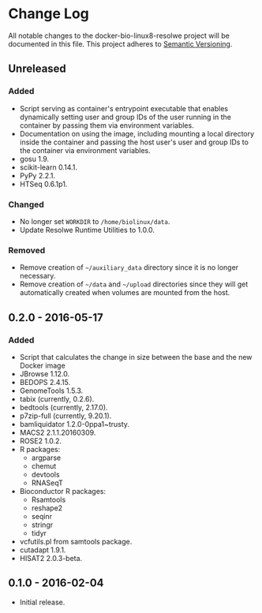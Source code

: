 # Change Log
All notable changes to the docker-bio-linux8-resolwe project will be documented
in this file.
This project adheres to [Semantic Versioning](http://semver.org/).

## Unreleased

### Added

- Script serving as container's entrypoint executable that enables
  dynamically setting user and group IDs of the user running in the container
  by passing them via environment variables.
- Documentation on using the image, including mounting a local directory inside
  the container and passing the host user's user and group IDs to the container
  via environment variables.
- gosu 1.9.
- scikit-learn 0.14.1.
- PyPy 2.2.1.
- HTSeq 0.6.1p1.

### Changed

- No longer set `WORKDIR` to `/home/biolinux/data`.
- Update Resolwe Runtime Utilities to 1.0.0.

### Removed

- Remove creation of `~/auxiliary_data` directory since it is no longer
  necessary.
- Remove creation of `~/data` and `~/upload` directories since they will get
  automatically created when volumes are mounted from the host.

## 0.2.0 - 2016-05-17

### Added

- Script that calculates the change in size between the base and the new Docker
  image
- JBrowse 1.12.0.
- BEDOPS 2.4.15.
- GenomeTools 1.5.3.
- tabix (currently, 0.2.6).
- bedtools (currently, 2.17.0).
- p7zip-full (currently, 9.20.1).
- bamliquidator 1.2.0-0ppa1~trusty.
- MACS2 2.1.1.20160309.
- ROSE2 1.0.2.
- R packages:
  - argparse
  - chemut
  - devtools
  - RNASeqT
- Bioconductor R packages:
  - Rsamtools
  - reshape2
  - seqinr
  - stringr
  - tidyr
- vcfutils.pl from samtools package.
- cutadapt 1.9.1.
- HISAT2 2.0.3-beta.

## 0.1.0 - 2016-02-04

- Initial release.
